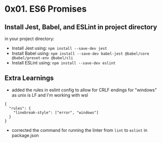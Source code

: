 # 0x01. ES6 Promises

## Install Jest, Babel, and ESLint in project directory

in your project directory:

- Install Jest using: `npm install --save-dev jest`
- Install Babel using: `npm install --save-dev babel-jest @babel/core @babel/preset-env @babel/cli`
- Install ESLint using: `npm install --save-dev eslint`

## Extra Learnings

- added the rules in eslint config to allow for CRLF endings for "windows" as unix is LF and I'm working with wsl

```
{
  "rules": {
    "linebreak-style": ["error", "windows"]
  }
}
```

- corrected the command for running the linter from `lint` to `eslint` in package.json
